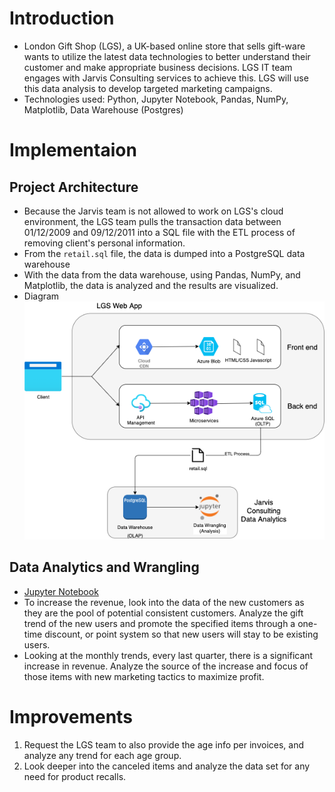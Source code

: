 # Introduction
- London Gift Shop (LGS), a UK-based online store that sells gift-ware wants to utilize the latest data technologies to better understand their customer and make appropriate business decisions. LGS IT team engages with Jarvis Consulting services to achieve this. LGS will use this data analysis to develop targeted marketing campaigns.
- Technologies used: Python, Jupyter Notebook, Pandas, NumPy, Matplotlib, Data Warehouse (Postgres)

# Implementaion
## Project Architecture
- Because the Jarvis team is not allowed to work on LGS's cloud environment, the LGS team pulls the transaction data between 01/12/2009 and 09/12/2011 into a SQL file with the ETL process of removing client's personal information.
- From the `retail.sql` file, the data is dumped into a PostgreSQL data warehouse
- With the data from the data warehouse, using Pandas, NumPy, and Matplotlib, the data is analyzed and the results are visualized.
- Diagram <br>
![diagram](./asset/python_analytics.png)

## Data Analytics and Wrangling
- [Jupyter Notebook](./retail_data_analytics_wrangling.ipynb)
- To increase the revenue, look into the data of the new customers as they are the pool of potential consistent customers. Analyze the gift trend of the new users and promote the specified items through a one-time discount, or point system so that new users will stay to be existing users.
- Looking at the monthly trends, every last quarter, there is a significant increase in revenue. Analyze the source of the increase and focus of those items with new marketing tactics to maximize profit.

# Improvements
1. Request the LGS team to also provide the age info per invoices, and analyze any trend for each age group.
2. Look deeper into the canceled items and analyze the data set for any need for product recalls.